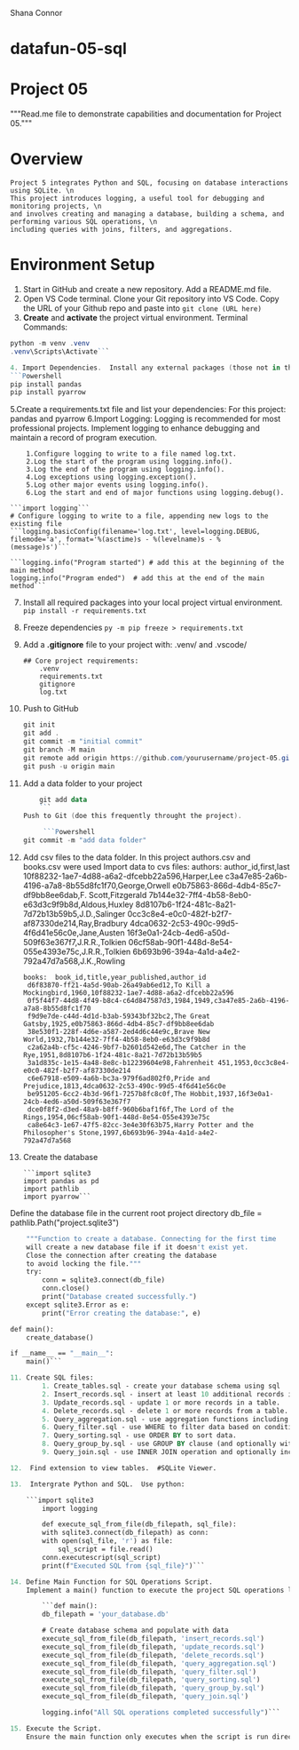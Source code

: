 Shana Connor
# datafun-05-sql

# Project 05

"""Read.me file to demonstrate capabilities and documentation for Project 05."""

# Overview
    Project 5 integrates Python and SQL, focusing on database interactions using SQLite. \n
    This project introduces logging, a useful tool for debugging and monitoring projects, \n 
    and involves creating and managing a database, building a schema, and performing various SQL operations, \n 
    including queries with joins, filters, and aggregations.

# Environment Setup
 
1. Start in GitHub and create a new repository.
      Add a README.md file.
2. Open VS Code terminal.  Clone your Git repository into VS Code.  Copy the URL of your Github repo and paste into 
         ```git clone (URL here)```
3. **Create** and **activate** the project virtual environment.
    Terminal Commands:
  ```Powershell
  python -m venv .venv
  .venv\Scripts\Activate```

4. Import Dependencies.  Install any external packages (those not in the Python Standard Library) into your active project with virtual environment first.
  ```Powershell
  pip install pandas
  pip install pyarrow
  ```

5.Create a requirements.txt file and list your dependencies:
    For this project:
        pandas and pyarrow
6.Import Logging:
    Logging is recommended for most professional projects. Implement logging to enhance debugging and maintain a record of     program execution.

        1.Configure logging to write to a file named log.txt.
        2.Log the start of the program using logging.info().
        3.Log the end of the program using logging.info().
        4.Log exceptions using logging.exception().
        5.Log other major events using logging.info().
        6.Log the start and end of major functions using logging.debug().

    ```import logging```
    # Configure logging to write to a file, appending new logs to the existing file
    ```logging.basicConfig(filename='log.txt', level=logging.DEBUG, filemode='a', format='%(asctime)s - %(levelname)s - %        (message)s')```

    ```logging.info("Program started") # add this at the beginning of the main method
    logging.info("Program ended")  # add this at the end of the main method```

7. Install all required packages into your local project virtual environment.
    ```pip install -r requirements.txt```
      
 8. Freeze dependencies
        ```py -m pip freeze > requirements.txt``` 
  
 9. Add a **.gitignore** file to your project with:
     .venv/ and .vscode/
    
        ## Core project requirements:
            .venv
            requirements.txt
            gitignore
            log.txt
        
7. Push to GitHub

    ```Powershell
    git init
    git add .
    git commit -m "initial commit"
    git branch -M main
    git remote add origin https://github.com/yourusername/project-05.git
    git push -u origin main
    ```

8. Add a data folder to your project

    ```Powershell
        git add data
        ```
    Push to Git (doe this frequently throught the project).
    
         ```Powershell
    git commit -m "add data folder"
    ```
9. Add csv files to the data folder.  In this project authors.csv and books.csv were used
    Import data to cvs files:
       authors:
      author_id,first,last
        10f88232-1ae7-4d88-a6a2-dfcebb22a596,Harper,Lee
        c3a47e85-2a6b-4196-a7a8-8b55d8fc1f70,George,Orwell
        e0b75863-866d-4db4-85c7-df9bb8ee6dab,F. Scott,Fitzgerald
        7b144e32-7ff4-4b58-8eb0-e63d3c9f9b8d,Aldous,Huxley
        8d8107b6-1f24-481c-8a21-7d72b13b59b5,J.D.,Salinger
        0cc3c8e4-e0c0-482f-b2f7-af87330de214,Ray,Bradbury
        4dca0632-2c53-490c-99d5-4f6d41e56c0e,Jane,Austen
        16f3e0a1-24cb-4ed6-a50d-509f63e367f7,J.R.R.,Tolkien
        06cf58ab-90f1-448d-8e54-055e4393e75c,J.R.R.,Tolkien
        6b693b96-394a-4a1d-a4e2-792a47d7a568,J.K.,Rowling
       
       books:  book_id,title,year_published,author_id
        d6f83870-ff21-4a5d-90ab-26a49ab6ed12,To Kill a Mockingbird,1960,10f88232-1ae7-4d88-a6a2-dfcebb22a596
        0f5f44f7-44d8-4f49-b8c4-c64d847587d3,1984,1949,c3a47e85-2a6b-4196-a7a8-8b55d8fc1f70
        f9d9e7de-c44d-4d1d-b3ab-59343bf32bc2,The Great Gatsby,1925,e0b75863-866d-4db4-85c7-df9bb8ee6dab
        38e530f1-228f-4d6e-a587-2ed4d6c44e9c,Brave New World,1932,7b144e32-7ff4-4b58-8eb0-e63d3c9f9b8d
        c2a62a4b-cf5c-4246-9bf7-b2601d542e6d,The Catcher in the Rye,1951,8d8107b6-1f24-481c-8a21-7d72b13b59b5
        3a1d835c-1e15-4a48-8e8c-b12239604e98,Fahrenheit 451,1953,0cc3c8e4-e0c0-482f-b2f7-af87330de214
        c6e67918-e509-4a6b-bc3a-979f6ad802f0,Pride and Prejudice,1813,4dca0632-2c53-490c-99d5-4f6d41e56c0e
        be951205-6cc2-4b3d-96f1-7257b8fc8c0f,The Hobbit,1937,16f3e0a1-24cb-4ed6-a50d-509f63e367f7
        dce0f8f2-d3ed-48a9-b8ff-960b6baf1f6f,The Lord of the Rings,1954,06cf58ab-90f1-448d-8e54-055e4393e75c
        ca8e64c3-1e67-47f5-82cc-3e4e30f63b75,Harry Potter and the Philosopher's Stone,1997,6b693b96-394a-4a1d-a4e2-                792a47d7a568


11. Create the database

        ```import sqlite3
        import pandas as pd
        import pathlib
        import pyarrow```

Define the database file in the current root project directory
db_file = pathlib.Path("project.sqlite3")

```def create_database():
    """Function to create a database. Connecting for the first time
    will create a new database file if it doesn't exist yet.
    Close the connection after creating the database
    to avoid locking the file."""
    try:
        conn = sqlite3.connect(db_file)
        conn.close()
        print("Database created successfully.")
    except sqlite3.Error as e:
        print("Error creating the database:", e)

def main():
    create_database()

if __name__ == "__main__":
    main()```

11. Create SQL files:
        1. Create_tables.sql - create your database schema using sql
        2. Insert_records.sql - insert at least 10 additional records into each table.
        3. Update_records.sql - update 1 or more records in a table.
        4. Delete_records.sql - delete 1 or more records from a table.
        5. Query_aggregation.sql - use aggregation functions including COUNT, AVG, SUM.
        6. Query_filter.sql - use WHERE to filter data based on conditions.
        7. Query_sorting.sql - use ORDER BY to sort data.
        8. Query_group_by.sql - use GROUP BY clause (and optionally with aggregation)
        9. Query_join.sql - use INNER JOIN operation and optionally include LEFT JOIN, RIGHT JOIN, etc.

12.  Find extension to view tables.  #SQLite Viewer.

13.  Intergrate Python and SQL.  Use python:

    ```import sqlite3
        import logging

        def execute_sql_from_file(db_filepath, sql_file):
        with sqlite3.connect(db_filepath) as conn:
        with open(sql_file, 'r') as file:
            sql_script = file.read()
        conn.executescript(sql_script)
        print(f"Executed SQL from {sql_file}")```

14. Define Main Function for SQL Operations Script.
    Implement a main() function to execute the project SQL operations logic.

        ```def main():
        db_filepath = 'your_database.db'

        # Create database schema and populate with data
        execute_sql_from_file(db_filepath, 'insert_records.sql')
        execute_sql_from_file(db_filepath, 'update_records.sql')
        execute_sql_from_file(db_filepath, 'delete_records.sql')
        execute_sql_from_file(db_filepath, 'query_aggregation.sql')
        execute_sql_from_file(db_filepath, 'query_filter.sql')
        execute_sql_from_file(db_filepath, 'query_sorting.sql')
        execute_sql_from_file(db_filepath, 'query_group_by.sql')
        execute_sql_from_file(db_filepath, 'query_join.sql')

        logging.info("All SQL operations completed successfully")```

15. Execute the Script.
    Ensure the main function only executes when the script is run directly, not when imported as a module by using             standard boilerplate code.

